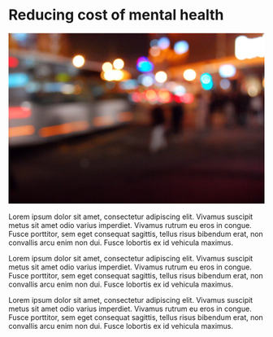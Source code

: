 # Reducing cost of mental health

![This is a blurred city](assets/images/blurred-city.jpg "This is a blurred city")

Lorem ipsum dolor sit amet, consectetur adipiscing elit. Vivamus suscipit metus sit amet odio varius 
imperdiet. Vivamus rutrum eu eros in congue. Fusce porttitor, sem eget consequat sagittis, 
tellus risus bibendum erat, non convallis arcu enim non dui. Fusce lobortis ex id vehicula maximus.

Lorem ipsum dolor sit amet, consectetur adipiscing elit. Vivamus suscipit metus sit amet odio varius 
imperdiet. Vivamus rutrum eu eros in congue. Fusce porttitor, sem eget consequat sagittis, 
tellus risus bibendum erat, non convallis arcu enim non dui. Fusce lobortis ex id vehicula maximus.

Lorem ipsum dolor sit amet, consectetur adipiscing elit. Vivamus suscipit metus sit amet odio varius 
imperdiet. Vivamus rutrum eu eros in congue. Fusce porttitor, sem eget consequat sagittis, 
tellus risus bibendum erat, non convallis arcu enim non dui. Fusce lobortis ex id vehicula maximus.